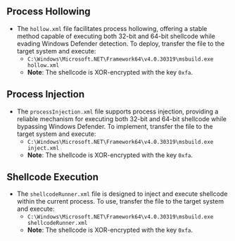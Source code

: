 ## Process Hollowing

- The `hollow.xml` file facilitates process hollowing, offering a stable method capable of executing both 32-bit and 64-bit shellcode while evading Windows Defender detection. To deploy, transfer the file to the target system and execute:
  - `C:\Windows\Microsoft.NET\Framework64\v4.0.30319\msbuild.exe hollow.xml`
  - **Note**: The shellcode is XOR-encrypted with the key `0xfa`.

## Process Injection

- The `processInjection.xml` file supports process injection, providing a reliable mechanism for executing both 32-bit and 64-bit shellcode while bypassing Windows Defender. To implement, transfer the file to the target system and execute:
  - `C:\Windows\Microsoft.NET\Framework64\v4.0.30319\msbuild.exe inject.xml`
  - **Note**: The shellcode is XOR-encrypted with the key `0xfa`.

## Shellcode Execution

- The `shellcodeRunner.xml` file is designed to inject and execute shellcode within the current process. To use, transfer the file to the target system and execute:
  - `C:\Windows\Microsoft.NET\Framework64\v4.0.30319\msbuild.exe shellcodeRunner.xml`
  - **Note**: The shellcode is XOR-encrypted with the key `0xfa`.
